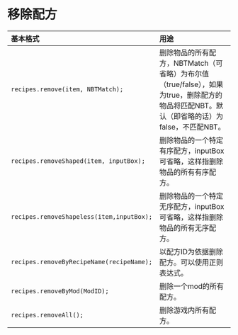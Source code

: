 # 移除配方

| 基本格式 | 用途 |
| :--- | :--- |
| `recipes.remove(item, NBTMatch);` | 删除物品的所有配方，NBTMatch（可省略）为布尔值（true/false），如果为true，删除配方的物品将匹配NBT。默认（即省略的话）为false，不匹配NBT。 |
| `recipes.removeShaped(item, inputBox);` | 删除物品的一个特定有序配方，inputBox可省略，这样指删除物品的所有有序配方。 |
| `recipes.removeShapeless(item,inputBox);` | 删除物品的一个特定无序配方，inputBox可省略，这样指删除物品的所有无序配方。 |
| `recipes.removeByRecipeName(recipeName);` | 以配方ID为依据删除配方。可以使用正则表达式。 |
| `recipes.removeByMod(ModID);` | 删除一个mod的所有配方。 |
| `recipes.removeAll();` | 删除游戏内所有配方。 |

